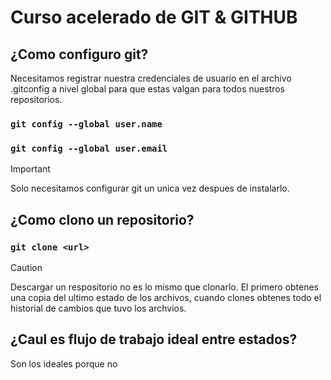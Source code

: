 # Curso acelerado de GIT & GITHUB 



## ¿Como configuro git?

Necesitamos registrar nuestra credenciales de usuario en el archivo .gitconfig a
nivel global para que estas valgan para todos nuestros repositorios.

### `git config --global user.name`

### `git config --global user.email`


> [!IMPORTANT]
> Solo necesitamos configurar git un unica vez despues de instalarlo.

## ¿Como clono un repositorio?

### `git clone <url>`

> [!CAUTION]
> Descargar un respositorio no es lo mismo que clonarlo. El primero obtenes una copia del ultimo estado de los archivos, cuando clones obtenes todo el historial de cambios que tuvo los archvios.

## ¿Caul es flujo de trabajo ideal entre estados?

Son los ideales porque no 



